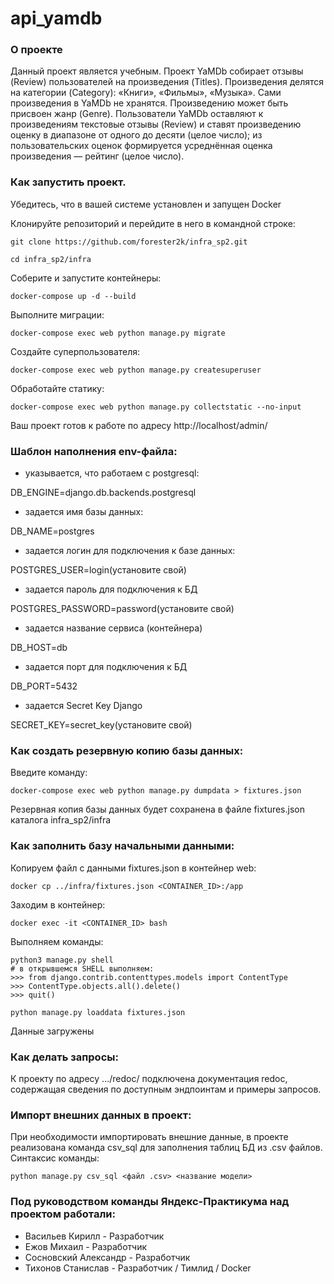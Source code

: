 # api_yamdb

### О проекте

Данный проект является учебным.
Проект YaMDb собирает отзывы (Review) пользователей на произведения (Titles). Произведения делятся на категории (Category): «Книги», «Фильмы», «Музыка».
Сами произведения в YaMDb не хранятся.
Произведению может быть присвоен жанр (Genre).
Пользователи YaMDb оставляют к произведениям текстовые отзывы (Review) и ставят произведению оценку в диапазоне от одного до десяти (целое число); из пользовательских оценок формируется усреднённая оценка произведения — рейтинг (целое число).

### Как запустить проект.

Убедитесь, что в вашей системе установлен и запущен Docker

Клонируйте репозиторий и перейдите в него в командной строке:

```
git clone https://github.com/forester2k/infra_sp2.git
```

```
cd infra_sp2/infra
```

Соберите и запустите контейнеры:

```
docker-compose up -d --build
```

Выполните миграции:
```
docker-compose exec web python manage.py migrate
```

Создайте суперпользователя:

```
docker-compose exec web python manage.py createsuperuser
```

Обработайте статику:

```
docker-compose exec web python manage.py collectstatic --no-input
```

Ваш проект готов к работе по адресу http://localhost/admin/


### Шаблон наполнения env-файла:

- указывается, что работаем с postgresql:

DB_ENGINE=django.db.backends.postgresql

- задается имя базы данных:

DB_NAME=postgres

- задается логин для подключения к базе данных:

POSTGRES_USER=login(установите свой)

- задается пароль для подключения к БД

POSTGRES_PASSWORD=password(установите свой)

- задается название сервиса (контейнера)

DB_HOST=db

- задается порт для подключения к БД

DB_PORT=5432

- задается Secret Key Django

SECRET_KEY=secret_key(установите свой)


### Как создать резервную копию базы данных:

Введите команду:

```
docker-compose exec web python manage.py dumpdata > fixtures.json
```

Резервная копия базы данных будет сохранена в файле fixtures.json
каталога infra_sp2/infra

### Как заполнить базу начальными данными:

Копируем файл с данными fixtures.json в контейнер web:

```
docker cp ../infra/fixtures.json <CONTAINER_ID>:/app
```

Заходим в контейнер:

```
docker exec -it <CONTAINER_ID> bash
```

Выполняем команды:

```
python3 manage.py shell  
# в открывшемся SHELL выполняем:
>>> from django.contrib.contenttypes.models import ContentType
>>> ContentType.objects.all().delete()
>>> quit()

python manage.py loaddata fixtures.json 
```

Данные загружены

### Как делать запросы:

К проекту по адресу .../redoc/ подключена документация redoc, содержащая сведения по доступным эндпоинтам и примеры запросов.


### Импорт внешних данных в проект:

При необходимости импортировать внешние данные, в проекте реализована команда csv_sql для  заполнения таблиц БД из .csv файлов. Синтаксис команды:

```
python manage.py csv_sql <файл .csv> <название модели>
```



### Под руководством команды Яндекс-Практикума над проектом работали:

- Васильев Кирилл - Разработчик
- Ежов Михаил - Разработчик
- Сосновский Александр - Разработчик
- Тихонов Станислав - Разработчик / Тимлид / Docker